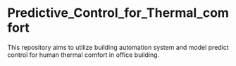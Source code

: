 # Predictive_Control_for_Thermal_comfort
This repository aims to utilize building automation system and model predict control for human thermal comfort in office building.
